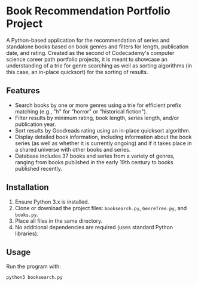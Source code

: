 # Book Recommendation Portfolio Project

A Python-based application for the recommendation of series and standalone books based on book genres and filters for length, publication date, and rating. Created as the second of Codecademy's computer science career path portfolio projects, it is meant to showcase an understanding of a trie for genre searching as well as sorting algorithms (in this case, an in-place quicksort) for the sorting of results.

## Features
- Search books by one or more genres using a trie for efficient prefix matching (e.g., "h" for "horror" or "historical fiction").
- Filter results by minimum rating, book length, series length, and/or publication year.
- Sort results by Goodreads rating using an in-place quicksort algorithm.
- Display detailed book information, including information about the book series (as well as whether it is currently ongoing) and if it takes place in a shared universe with other books and series.
- Database includes 37 books and series from a variety of genres, ranging from books published in the early 19th century to books published recently.

## Installation
1. Ensure Python 3.x is installed.
2. Clone or download the project files: `booksearch.py`, `GenreTree.py`, and `books.py`.
3. Place all files in the same directory.
4. No additional dependencies are required (uses standard Python libraries).

## Usage
Run the program with:
```bash
python3 booksearch.py
